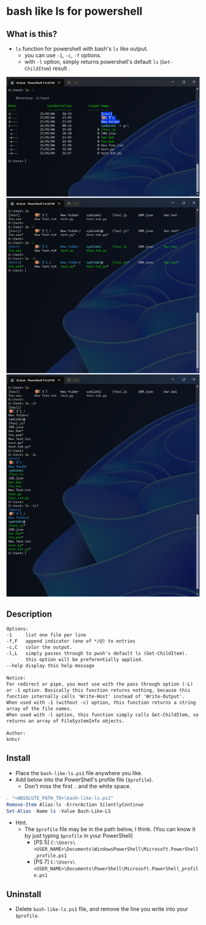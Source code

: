 # bash like ls for powershell

## What is this?
  * `ls` function for powershell with bash's `ls` like output. 
    - you can use `-1`, `-c`, `-f` options.
    - with `-l` option, simply returns powershell's default `ls` (`Get-ChildItem`) result .

![ls-l](./docs/imgs/001.png)
![ls](./docs/imgs/002.png)
![ls-1](./docs/imgs/003.png)


## Description
```
Options:
-1     list one file per line
-f,F   append indicator (one of */@) to entries
-c,C   color the output.
-l,L   simply passes through to pwsh's default ls (Get-ChildItem).
       this option will be preferentially applied.
--help display this help message

Notice:
For redirect or pipe, you must use with the pass through option (-L)
or -1 option. Basically this function returns nothing, because this
function internally calls 'Write-Host' instead of 'Write-Output'.
When used with -1 (without -c) option, this function returns a string
array of the file names.
When used with -l option, this function simply calls Get-ChildItem, so
returns an array of FileSystemInfo objects.

Author:
knhcr
```


## Install
  * Place the `bash-like-ls.ps1` file anywhere you like.
  * Add below into the PowerShell's profile file (`$profile`).
    - Don't miss the first `.` and the white space.

```ps1
. "<ABSOLUTE_PATH_TO>\bash-like-ls.ps1"
Remove-Item Alias:ls -ErrorAction SilentlyContinue
Set-Alias -Name ls -Value Bash-Like-LS
```

  * Hint.
    - The `$profile` file may be in the path below, I think. (You can know it by just typing `$profile` in your PowerShell)
      + [PS 5] `C:\Users\<USER_NAME>\Documents\WindowsPowerShell\Microsoft.PowerShell_profile.ps1` 
      + [PS 7] `C:\Users\<USER_NAME>\Documents\PowerShell\Microsoft.PowerShell_profile.ps1`


## Uninstall
  * Delete `bash-like-ls.ps1` file, and remove the line you write into your `$profile`.











